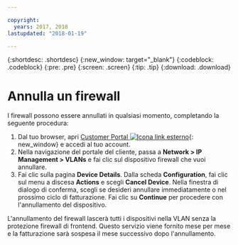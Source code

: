 ```yaml
---

copyright:
  years: 2017, 2018
lastupdated: "2018-01-19"

---
```


{:shortdesc: .shortdesc}
{:new_window: target="_blank"}
{:codeblock: .codeblock}
{:pre: .pre}
{:screen: .screen}
{:tip: .tip}
{:download: .download}

# Annulla un firewall

I firewall possono essere annullati in qualsiasi momento, completando la seguente procedura:

1. Dal tuo browser, apri [Customer Portal ![Icona link esterno](../../icons/launch-glyph.svg "Icona link esterno")](https://control.softlayer.com/){: new_window} e accedi al tuo account.
2. Nella navigazione del portale del cliente, passa a **Network > IP Management > VLANs** e fai clic sul dispositivo firewall che vuoi annullare. 
3. Fai clic sulla pagina **Device Details**. Dalla scheda **Configuration**, fai clic sul menu a discesa **Actions** e scegli **Cancel Device**. Nella finestra di dialogo di conferma, scegli se desideri annullare immediatamente o nel prossimo ciclo di fatturazione. Fai clic su **Continue** per procedere con l'annullamento del dispositivo.

L'annullamento del firewall lascerà tutti i dispositivi nella VLAN senza la protezione firewall di frontend. Questo servizio viene fornito mese per mese e la fatturazione sarà sospesa il mese successivo dopo l'annullamento.
